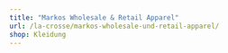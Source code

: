 ```yaml
---
title: "Markos Wholesale & Retail Apparel"
url: /la-crosse/markos-wholesale-und-retail-apparel/
shop: Kleidung
---
```

